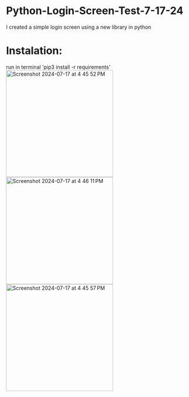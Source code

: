 # Python-Login-Screen-Test-7-17-24
I created a simple login screen using a new library in python
# Instalation:
run in terminal 'pip3 install -r requirements'
<img width="292" alt="Screenshot 2024-07-17 at 4 45 52 PM" src="https://github.com/user-attachments/assets/f1c33359-57e8-4e89-bd38-4f31b88e1219">
<img width="292" alt="Screenshot 2024-07-17 at 4 46 11 PM" src="https://github.com/user-attachments/assets/6af8f945-1392-4f95-9d29-b77287da622f">
<img width="292" alt="Screenshot 2024-07-17 at 4 45 57 PM" src="https://github.com/user-attachments/assets/a2874bb4-0201-42a1-854d-6990ad753fe6">

